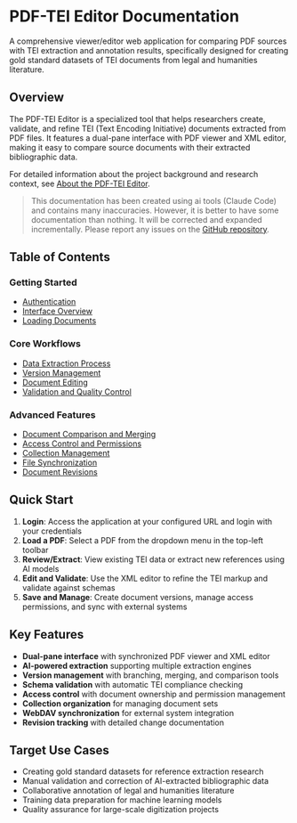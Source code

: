 # PDF-TEI Editor Documentation

A comprehensive viewer/editor web application for comparing PDF sources with TEI extraction and annotation results, specifically designed for creating gold standard datasets of TEI documents from legal and humanities literature.

## Overview

The PDF-TEI Editor is a specialized tool that helps researchers create, validate, and refine TEI (Text Encoding Initiative) documents extracted from PDF files. It features a dual-pane interface with PDF viewer and XML editor, making it easy to compare source documents with their extracted bibliographic data.

For detailed information about the project background and research context, see [About the PDF-TEI Editor](about.md).

> This documentation has been created using ai tools (Claude Code) and contains many inaccuracies. However, it is better to have some documentation than nothing. It will be corrected and expanded incrementally. Please report any issues on the [GitHub repository](github.com/mpilhlt/pdf-tei-editor/issues).

## Table of Contents

### Getting Started

- [Authentication](authentication.md)
- [Interface Overview](interface-overview.md)
- [Loading Documents](loading-documents.md)

### Core Workflows  

- [Data Extraction Process](extraction-workflow.md)
- [Version Management](version-management.md)
- [Document Editing](editing-workflow.md)
- [Validation and Quality Control](validation-workflow.md)

### Advanced Features

- [Document Comparison and Merging](comparison-workflow.md)
- [Access Control and Permissions](access-control.md)
- [Collection Management](collection-management.md)
- [File Synchronization](sync-workflow.md)
- [Document Revisions](revision-management.md)

## Quick Start

1. **Login**: Access the application at your configured URL and login with your credentials
2. **Load a PDF**: Select a PDF from the dropdown menu in the top-left toolbar
3. **Review/Extract**: View existing TEI data or extract new references using AI models
4. **Edit and Validate**: Use the XML editor to refine the TEI markup and validate against schemas
5. **Save and Manage**: Create document versions, manage access permissions, and sync with external systems

## Key Features

- **Dual-pane interface** with synchronized PDF viewer and XML editor
- **AI-powered extraction** supporting multiple extraction engines
- **Version management** with branching, merging, and comparison tools  
- **Schema validation** with automatic TEI compliance checking
- **Access control** with document ownership and permission management
- **Collection organization** for managing document sets
- **WebDAV synchronization** for external system integration
- **Revision tracking** with detailed change documentation

## Target Use Cases

- Creating gold standard datasets for reference extraction research
- Manual validation and correction of AI-extracted bibliographic data
- Collaborative annotation of legal and humanities literature
- Training data preparation for machine learning models
- Quality assurance for large-scale digitization projects
